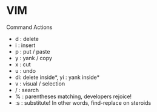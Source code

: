 # VIM

Command Actions

* d : delete
* i : insert
* p : put / paste
* y : yank / copy
* x : cut
* u : undo
* di: delete inside*, yi : yank inside*
* v : visual / selection
* / : search
* % : parentheses matching, developers rejoice!
* :s : substitute! In other words, find-replace on steroids
